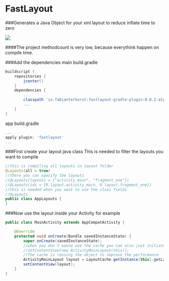 # FastLayout
###Generates a Java Object for your xml layout to reduce inflate time to zero

<a href="http://www.methodscount.com/?lib=io.fabianterhorst%3Afastlayout%3A%2B"><img src="https://img.shields.io/badge/Methods and size-12 | 4 KB-e91e63.svg"></img></a>

####The project methodcount is very low, because everythink happen on compile time.

###Add the dependencies
main build.gradle
```groovy
buildscript {
    repositories {
        jcenter()
    }
    dependencies {
        ...
		classpath 'io.fabianterhorst:fastlayout-gradle-plugin:0.0.2-alpha6'
		...
	}
}
```
app build.gradle
```groovy
...
apply plugin: 'fastlayout'
...
```

###First create your layout java class
This is needed to filter the layouts you want to compile
```java
//this is compiling all layouts in layout folder
@Layouts(all = true)
//there you can specify the layouts
//@Layouts(layouts = {"activity_main", "fragment_one"})
//@Layouts(ids = {R.layout.activity_main, R.layout.fragment_one})
//this is needed when you want to use the class fields
//@Layouts
public class AppLayouts {
}
```
###Now use the layout inside your Activity for example
```java
public class MainActivity extends AppCompatActivity {

    @Override
    protected void onCreate(Bundle savedInstanceState) {
        super.onCreate(savedInstanceState);
        //when you don´t wanna use the cache you can also just initiate the object
        //setContentView(new ActivityMainLayout(this));
        //The cache is reusing the object to improve the performance
        ActivityMainLayout layout = LayoutCache.getInstance(this).getLayout(LayoutCache.Activity_Main_Layout);
        setContentView(layout);
    }
}
```